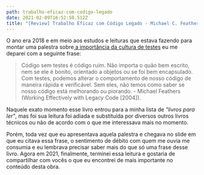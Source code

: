 ```yaml
---
path: trabalho-eficaz-com-codigo-legado
date: 2021-02-09T16:52:50.512Z
title: "[Review] Trabalho Eficaz com Código Legado - Michael C. Feathers"
---
```

O ano era 2018 e em meio aos estudos e leituras que estava fazendo para montar uma palestra sobre[ a importância da cultura de testes](https://diegoborgs.com.br/blog/a-import%C3%A2ncia-da-cultura-de-tdd-na-vida-dos-desenvolvedores-e-dos-n%C3%A3o-desenvolvedores%E2%80%8B) eu me deparei com a seguinte frase:

> Código sem testes é código ruim. Não importa o quão bem escrito, nem se ele é bonito, orientado a objetos ou se foi bem encapsulado. Com testes, podemos alterar o comportamento de nosso código de maneira rápida e verificável. Sem eles, não temos como saber se nosso código está melhorando ou piorando. - Michael Feathers (Working Effectively with Legacy Code \[2004]).

Naquele exato momento esse livro entrou para a minha lista de *"livros para ler"*, mas foi sua leitura foi adiada e substituída por diversos outros livros técnicos ou não de acordo com o que me interessava mais no momento. 

Porém, toda vez que eu apresentava aquela palestra e chegava no slide em que eu citava essa frase, o sentimento de débito com quem me ouvia me consumia e eu lembrava precisar saber mais do que só uma frase desse livro. Agora em 2021, finalmente, terminei essa leitura e gostaria de compartilhar com vocês o que eu encontrei de mais importante no conteúdo desta obra.